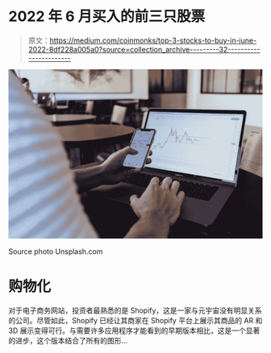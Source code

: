 # 2022 年 6 月买入的前三只股票

> 原文：<https://medium.com/coinmonks/top-3-stocks-to-buy-in-june-2022-8df228a005a0?source=collection_archive---------32----------------------->

![](img/482bd100645a457d4f1fefcd57dcc1c0.png)

Source photo Unsplash.com

# 购物化

对于电子商务网站，投资者最熟悉的是 Shopify，这是一家与元宇宙没有明显关系的公司。尽管如此，Shopify 已经让其商家在 Shopify 平台上展示其商品的 AR 和 3D 展示变得可行。与需要许多应用程序才能看到的早期版本相比，这是一个显著的进步，这个版本结合了所有的图形…